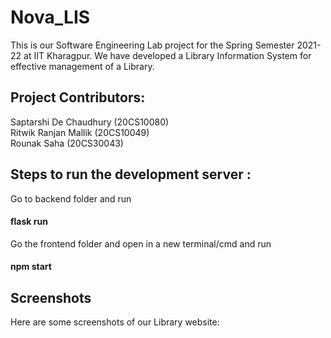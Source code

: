# Nova_LIS

This is our Software Engineering Lab project for the Spring Semester 2021-22 at IIT Kharagpur.
We have developed a Library Information System for effective management of a Library.

## Project Contributors:  

Saptarshi De Chaudhury (20CS10080)  
Ritwik Ranjan Mallik (20CS10049)  
Rounak Saha (20CS30043)  

## Steps to run the development server :  
Go to backend folder and run  
#### flask run  

Go the frontend folder and open in a new terminal/cmd and run   
#### npm start  

## Screenshots

Here are some screenshots of our Library website:


